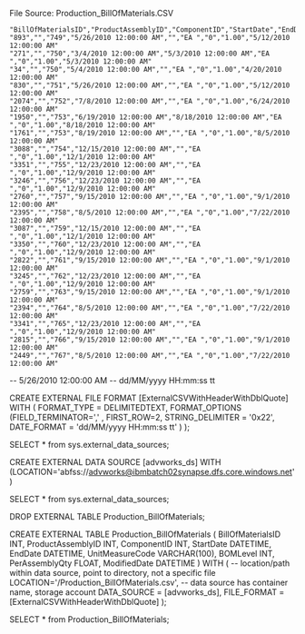 File Source: Production_BillOfMaterials.CSV


```csv
"BillOfMaterialsID","ProductAssemblyID","ComponentID","StartDate","EndDate","UnitMeasureCode","BOMLevel","PerAssemblyQty","ModifiedDate"
"893","","749","5/26/2010 12:00:00 AM","","EA ","0","1.00","5/12/2010 12:00:00 AM"
"271","","750","3/4/2010 12:00:00 AM","5/3/2010 12:00:00 AM","EA ","0","1.00","5/3/2010 12:00:00 AM"
"34","","750","5/4/2010 12:00:00 AM","","EA ","0","1.00","4/20/2010 12:00:00 AM"
"830","","751","5/26/2010 12:00:00 AM","","EA ","0","1.00","5/12/2010 12:00:00 AM"
"2074","","752","7/8/2010 12:00:00 AM","","EA ","0","1.00","6/24/2010 12:00:00 AM"
"1950","","753","6/19/2010 12:00:00 AM","8/18/2010 12:00:00 AM","EA ","0","1.00","8/18/2010 12:00:00 AM"
"1761","","753","8/19/2010 12:00:00 AM","","EA ","0","1.00","8/5/2010 12:00:00 AM"
"3088","","754","12/15/2010 12:00:00 AM","","EA ","0","1.00","12/1/2010 12:00:00 AM"
"3351","","755","12/23/2010 12:00:00 AM","","EA ","0","1.00","12/9/2010 12:00:00 AM"
"3246","","756","12/23/2010 12:00:00 AM","","EA ","0","1.00","12/9/2010 12:00:00 AM"
"2760","","757","9/15/2010 12:00:00 AM","","EA ","0","1.00","9/1/2010 12:00:00 AM"
"2395","","758","8/5/2010 12:00:00 AM","","EA ","0","1.00","7/22/2010 12:00:00 AM"
"3087","","759","12/15/2010 12:00:00 AM","","EA ","0","1.00","12/1/2010 12:00:00 AM"
"3350","","760","12/23/2010 12:00:00 AM","","EA ","0","1.00","12/9/2010 12:00:00 AM"
"2822","","761","9/15/2010 12:00:00 AM","","EA ","0","1.00","9/1/2010 12:00:00 AM"
"3245","","762","12/23/2010 12:00:00 AM","","EA ","0","1.00","12/9/2010 12:00:00 AM"
"2759","","763","9/15/2010 12:00:00 AM","","EA ","0","1.00","9/1/2010 12:00:00 AM"
"2394","","764","8/5/2010 12:00:00 AM","","EA ","0","1.00","7/22/2010 12:00:00 AM"
"3341","","765","12/23/2010 12:00:00 AM","","EA ","0","1.00","12/9/2010 12:00:00 AM"
"2815","","766","9/15/2010 12:00:00 AM","","EA ","0","1.00","9/1/2010 12:00:00 AM"
"2449","","767","8/5/2010 12:00:00 AM","","EA ","0","1.00","7/22/2010 12:00:00 AM"

```





-- 5/26/2010 12:00:00 AM
-- dd/MM/yyyy HH:mm:ss tt

CREATE EXTERNAL FILE FORMAT [ExternalCSVWithHeaderWithDblQuote] 
                WITH (
                    FORMAT_TYPE = DELIMITEDTEXT,
                    FORMAT_OPTIONS (FIELD_TERMINATOR=',' , 
                                    FIRST_ROW=2, 
                                    STRING_DELIMITER = '0x22',
                                    DATE_FORMAT = 'dd/MM/yyyy HH:mm:ss tt'
                                    )
                );

SELECT * from sys.external_data_sources;

  
CREATE EXTERNAL DATA SOURCE [advworks_ds]
  WITH (LOCATION='abfss://advworks@ibmbatch02synapse.dfs.core.windows.net')
 

SELECT * from sys.external_data_sources;
 
DROP EXTERNAL TABLE Production_BillOfMaterials;

CREATE EXTERNAL TABLE Production_BillOfMaterials (
    BillOfMaterialsID INT,
    ProductAssemblyID INT,
    ComponentID INT,
    StartDate DATETIME,
    EndDate DATETIME,
    UnitMeasureCode VARCHAR(100),
    BOMLevel INT,
    PerAssemblyQty FLOAT,
    ModifiedDate DATETIME
) WITH (
    -- location/path within data source, point to directory, not a specific file
    LOCATION='/Production_BillOfMaterials.csv',
    -- data source has container name, storage account
    DATA_SOURCE = [advworks_ds],
    FILE_FORMAT = [ExternalCSVWithHeaderWithDblQuote]
);

SELECT * from Production_BillOfMaterials;
